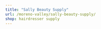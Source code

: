 ```yaml
---
title: "Sally Beauty Supply"
url: /moreno-valley/sally-beauty-supply/
shop: hairdresser supply
---
```

